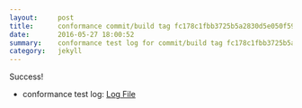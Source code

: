 ```yaml
---
layout:     post
title:      conformance commit/build tag fc178c1fbb3725b5a2830d5e050f59dafe1ecde2
date:       2016-05-27 18:00:52
summary:    conformance test log for commit/build tag fc178c1fbb3725b5a2830d5e050f59dafe1ecde2.
category:   jekyll
---
```


Success!

- conformance test log: [Log File](http://s3-us-west-2.amazonaws.com/kraken-e2e-logs/conformance/kraken_fc178c1fbb3725b5a2830d5e050f59dafe1ecde2/build-log.txt)
